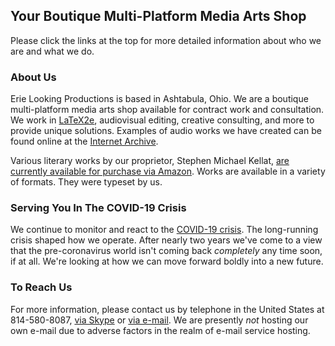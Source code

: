 ## Your Boutique Multi-Platform Media Arts Shop

Please click the links at the top for more detailed information about who we are and what we do.

### About Us

Erie Looking Productions is based in Ashtabula, Ohio.  We are a boutique multi-platform media arts shop available for contract work and consultation.  We work in [LaTeX2e](https://simple.wikipedia.org/wiki/LaTeX), audiovisual editing, creative consulting, and more to provide unique solutions. Examples of audio works we have created can be found online at the [Internet Archive](https://archive.org/search.php?query=%22Erie%20Looking%20Productions%22&and[]=mediatype%3A%22audio%22).

Various literary works by our proprietor, Stephen Michael Kellat, [are currently available for purchase via Amazon](https://www.amazon.com/Stephen-Michael-Kellat/e/B085MR8Y8J).  Works are available in a variety of formats.  They were typeset by us.  

### Serving You In The COVID-19 Crisis

We continue to monitor and react to the [COVID-19 crisis](https://simple.wikipedia.org/wiki/COVID-19).  The long-running crisis shaped how we operate.  After nearly two years we've come to a view that the pre-coronavirus world isn't coming back *completely* any time soon, if at all.  We're looking at how we can move forward boldly into a new future.

### To Reach Us

For more information, please contact us by telephone in the United States at 814-580-8087, <a href="skype:stephen.michael.kellat?chat">via Skype</a> or <a href="mailto:ashtabulaecv197@gmail.com">via e-mail</A>.  We are presently *not* hosting our own e-mail due to adverse factors in the realm of e-mail service hosting.